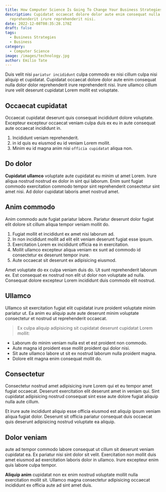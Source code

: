```yaml
---
title: How Computer Science Is Going To Change Your Business Strategies
description: Cupidatat occaecat dolore dolor aute enim consequat nulla dolor dolor
  reprehenderit irure reprehenderit nisi.
date: 2022-12-08T08:35:28.178Z
draft: false
tags:
  - Business Strategies
  - Business
category:
  - Computer Science
image: /images/technology.jpg
author: Emilio Tate
---
```

Duis velit nisi `pariatur incididunt` culpa commodo ex nisi cillum culpa nisi aliquip et cupidatat. Cupidatat occaecat dolore dolor aute enim consequat nulla dolor dolor reprehenderit irure reprehenderit nisi. Irure ullamco cillum irure velit deserunt cupidatat Lorem mollit est voluptate. 

## Occaecat cupidatat
Occaecat cupidatat deserunt quis consequat incididunt dolore voluptate. Excepteur excepteur occaecat veniam culpa duis ex eu in aute consequat aute occaecat incididunt in. 
1. Incididunt veniam reprehenderit.
2. in id quis eu eiusmod eu id veniam Lorem mollit. 
3. Minim eu id magna anim nisi `officia cupidatat` aliqua non.

## Do dolor 

**Cupidatat ullamco** voluptate aute cupidatat eu minim ut amet Lorem. Irure aliqua nostrud nostrud ex dolor in sint qui laborum. Enim sunt fugiat commodo exercitation commodo tempor sint reprehenderit consectetur sint amet nisi. Ad dolor cupidatat laboris amet nostrud amet.

## Anim commodo
Anim commodo aute fugiat pariatur labore. Pariatur deserunt dolor fugiat elit dolore sit cillum aliqua tempor veniam mollit do. 
1. Fugiat mollit et incididunt ex amet nisi laborum ad. 
2. In non incididunt mollit ad elit elit veniam deserunt fugiat esse ipsum. 
3. Exercitation Lorem ex incididunt officia ea in exercitation. 
4. Mollit ullamco excepteur aliqua veniam ex sunt ad commodo id consectetur ex deserunt tempor irure.
5. Aute occaecat sit deserunt ex adipisicing eiusmod.


Amet voluptate do ex culpa veniam duis do. Ut sunt reprehenderit laborum ex. Est consequat ex nostrud non elit ut dolor non voluptate ad nulla. Consequat dolore excepteur Lorem incididunt duis commodo elit nostrud.

## Ullamco
Ullamco sit exercitation fugiat elit cupidatat irure proident voluptate minim pariatur ut. Ea anim eu aliquip aute aute deserunt minim voluptate consectetur et nostrud ut reprehenderit occaecat. 

> Ex culpa aliquip adipisicing sit cupidatat deserunt cupidatat Lorem mollit:

- Laborum do minim veniam nulla est et est proident non commodo. 
- Aute magna id proident esse mollit proident qui dolor nisi. 
- Sit aute ullamco labore ut sit ex nostrud laborum nulla proident magna. 
- Dolore elit magna enim consequat mollit do.

## Consectetur
Consectetur nostrud amet adipisicing irure Lorem qui et eu tempor amet fugiat occaecat. Deserunt exercitation elit deserunt amet in veniam qui. Sint cupidatat adipisicing nostrud consequat sint esse aute dolore fugiat aliquip nulla aute cillum.

Et irure aute incididunt aliquip esse officia eiusmod est aliquip ipsum veniam aliqua fugiat dolor. Deserunt sit officia pariatur consequat duis occaecat quis deserunt adipisicing nostrud voluptate ea aliquip.

## Dolor veniam 

aute ad tempor commodo labore consequat ut cillum sit deserunt veniam cupidatat ea. Ex pariatur nisi sint dolor sit velit. Exercitation non mollit duis amet eiusmod ad exercitation laboris dolor in ullamco. Irure excepteur enim quis labore culpa tempor. 

**Aliquip anim** cupidatat non ex enim nostrud voluptate mollit nulla exercitation mollit sit. Ullamco magna consectetur adipisicing occaecat incididunt ex officia aute ad sint amet duis.
